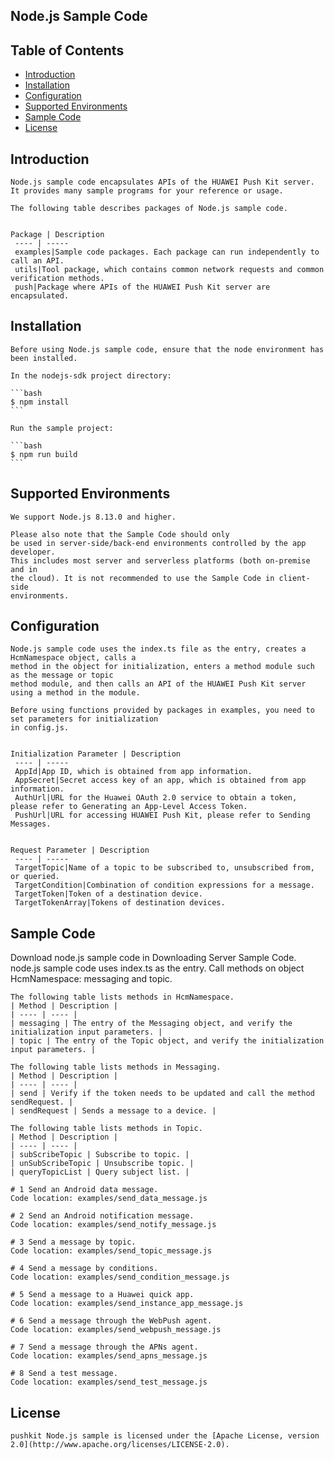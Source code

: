 ## Node.js Sample Code


## Table of Contents

 * [Introduction](#introduction)
 * [Installation](#installation)
 * [Configuration ](#configuration )
 * [Supported Environments](#supported-environments)
 * [Sample Code](#SampleCode)
 * [License](#license)
 


## Introduction

	Node.js sample code encapsulates APIs of the HUAWEI Push Kit server. 
	It provides many sample programs for your reference or usage.

	The following table describes packages of Node.js sample code.


	Package | Description
	 ---- | ----- 
	 examples|Sample code packages. Each package can run independently to call an API. 
	 utils|Tool package, which contains common network requests and common verification methods. 
	 push|Package where APIs of the HUAWEI Push Kit server are encapsulated. 

## Installation

	Before using Node.js sample code, ensure that the node environment has been installed.

	In the nodejs-sdk project directory:

	```bash
	$ npm install
	```

	Run the sample project:

	```bash
	$ npm run build
	```

## Supported Environments

	We support Node.js 8.13.0 and higher.

	Please also note that the Sample Code should only
	be used in server-side/back-end environments controlled by the app developer.
	This includes most server and serverless platforms (both on-premise and in
	the cloud). It is not recommended to use the Sample Code in client-side
	environments.

## Configuration 

	Node.js sample code uses the index.ts file as the entry, creates a HcmNamespace object, calls a    
	method in the object for initialization, enters a method module such as the message or topic    
	method module, and then calls an API of the HUAWEI Push Kit server using a method in the module.

	Before using functions provided by packages in examples, you need to set parameters for initialization    
	in config.js.


	Initialization Parameter | Description
	 ---- | ----- 
	 AppId|App ID, which is obtained from app information. 
	 AppSecret|Secret access key of an app, which is obtained from app information.
	 AuthUrl|URL for the Huawei OAuth 2.0 service to obtain a token, please refer to Generating an App-Level Access Token.
	 PushUrl|URL for accessing HUAWEI Push Kit, please refer to Sending Messages.


	Request Parameter | Description
	 ---- | ----- 
	 TargetTopic|Name of a topic to be subscribed to, unsubscribed from, or queried. 
	 TargetCondition|Combination of condition expressions for a message.
	 TargetToken|Token of a destination device.
	 TargetTokenArray|Tokens of destination devices.


## Sample Code
Download node.js sample code in Downloading Server Sample Code.
	node.js sample code uses index.ts as the entry. Call methods on object HcmNamespace: messaging and topic.

	The following table lists methods in HcmNamespace.
	| Method | Description |
	| ---- | ---- |
	| messaging | The entry of the Messaging object, and verify the initialization input parameters. |
	| topic | The entry of the Topic object, and verify the initialization input parameters. |
	
	The following table lists methods in Messaging.
	| Method | Description |
	| ---- | ---- |
	| send | Verify if the token needs to be updated and call the method sendRequest. |
	| sendRequest | Sends a message to a device. |

	The following table lists methods in Topic.
	| Method | Description |
	| ---- | ---- |
	| subScribeTopic | Subscribe to topic. |
	| unSubScribeTopic | Unsubscribe topic. |
	| queryTopicList | Query subject list. |

	# 1 Send an Android data message.
	Code location: examples/send_data_message.js

	# 2 Send an Android notification message.
	Code location: examples/send_notify_message.js

	# 3 Send a message by topic.
	Code location: examples/send_topic_message.js

	# 4 Send a message by conditions.
	Code location: examples/send_condition_message.js

	# 5 Send a message to a Huawei quick app.
	Code location: examples/send_instance_app_message.js

	# 6 Send a message through the WebPush agent.
	Code location: examples/send_webpush_message.js

	# 7 Send a message through the APNs agent.
	Code location: examples/send_apns_message.js

	# 8 Send a test message.
	Code location: examples/send_test_message.js

## License

	pushkit Node.js sample is licensed under the [Apache License, version 2.0](http://www.apache.org/licenses/LICENSE-2.0).